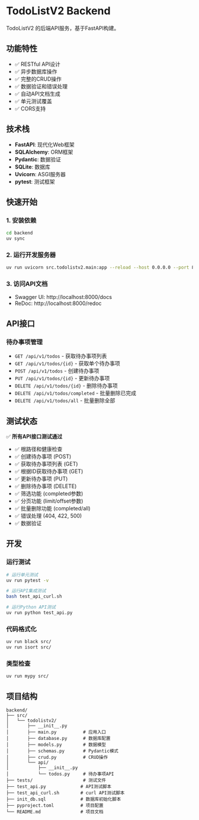 # TodoListV2 Backend

TodoListV2 的后端API服务，基于FastAPI构建。

## 功能特性

- ✅ RESTful API设计
- ✅ 异步数据库操作
- ✅ 完整的CRUD操作
- ✅ 数据验证和错误处理
- ✅ 自动API文档生成
- ✅ 单元测试覆盖
- ✅ CORS支持

## 技术栈

- **FastAPI**: 现代化Web框架
- **SQLAlchemy**: ORM框架
- **Pydantic**: 数据验证
- **SQLite**: 数据库
- **Uvicorn**: ASGI服务器
- **pytest**: 测试框架

## 快速开始

### 1. 安装依赖

```bash
cd backend
uv sync
```

### 2. 运行开发服务器

```bash
uv run uvicorn src.todolistv2.main:app --reload --host 0.0.0.0 --port 8000
```

### 3. 访问API文档

- Swagger UI: http://localhost:8000/docs
- ReDoc: http://localhost:8000/redoc

## API接口

### 待办事项管理

- `GET /api/v1/todos` - 获取待办事项列表
- `GET /api/v1/todos/{id}` - 获取单个待办事项
- `POST /api/v1/todos` - 创建待办事项
- `PUT /api/v1/todos/{id}` - 更新待办事项
- `DELETE /api/v1/todos/{id}` - 删除待办事项
- `DELETE /api/v1/todos/completed` - 批量删除已完成
- `DELETE /api/v1/todos/all` - 批量删除全部

## 测试状态

✅ **所有API接口测试通过**

- ✅ 根路径和健康检查
- ✅ 创建待办事项 (POST)
- ✅ 获取待办事项列表 (GET)
- ✅ 根据ID获取待办事项 (GET)
- ✅ 更新待办事项 (PUT)
- ✅ 删除待办事项 (DELETE)
- ✅ 筛选功能 (completed参数)
- ✅ 分页功能 (limit/offset参数)
- ✅ 批量删除功能 (completed/all)
- ✅ 错误处理 (404, 422, 500)
- ✅ 数据验证

## 开发

### 运行测试

```bash
# 运行单元测试
uv run pytest -v

# 运行API集成测试
bash test_api_curl.sh

# 运行Python API测试
uv run python test_api.py
```

### 代码格式化

```bash
uv run black src/
uv run isort src/
```

### 类型检查

```bash
uv run mypy src/
```

## 项目结构

```
backend/
├── src/
│   └── todolistv2/
│       ├── __init__.py
│       ├── main.py          # 应用入口
│       ├── database.py      # 数据库配置
│       ├── models.py        # 数据模型
│       ├── schemas.py       # Pydantic模式
│       ├── crud.py          # CRUD操作
│       └── api/
│           ├── __init__.py
│           └── todos.py     # 待办事项API
├── tests/                   # 测试文件
├── test_api.py             # API测试脚本
├── test_api_curl.sh        # curl API测试脚本
├── init_db.sql             # 数据库初始化脚本
├── pyproject.toml          # 项目配置
└── README.md               # 项目文档
``` 